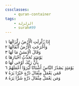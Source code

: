 ```yaml
---
cssclasses:
    - quran-container
tags:
    - الزلزلة
    - surah#99
---
```


إِذَا زُلْزِلَتِ الْأَرْضُ زِلْزَالَهَا  ١<br>
وَأَخْرَجَتِ الْأَرْضُ أَثْقَالَهَا  ٢<br>
وَقَالَ الْإِنسَنُ مَا لَهَا  ٣<br>
يَوْمَئِذٍ تُحَدِّثُ أَخْبَارَهَا  ٤<br>
بِأَنَّ رَبَّكَ أَوْحَى لَهَا  ٥<br>
يَوْمَئِذٍ يَصْدُرُ النَّاسُ أَشْتَاتًا لِّيُرَوْا أَعْمَلَهُمْ  ٦<br>
فَمَن يَعْمَلْ مِثْقَالَ ذَرَّةٍ خَيْرًا يَرَهُ  ٧<br>
وَمَن يَعْمَلْ مِثْقَالَ ذَرَّةٍ شَرًّا يَرَهُ  ٨<br>
